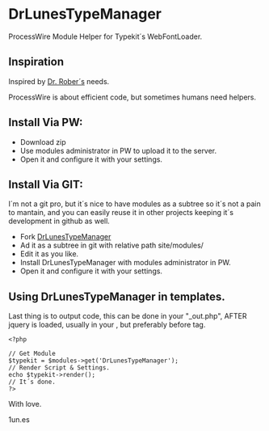 # DrLunesTypeManager
ProcessWire Module Helper for Typekit´s WebFontLoader.

## Inspiration

Inspired by [Dr. Rober´s](rober@1un.es) needs. 
	
ProcessWire is about efficient code, but sometimes humans need helpers.

## Install Via PW:

+ Download zip
+ Use modules administrator in PW to upload it to the server.
+ Open it and configure it with your settings.

## Install Via GIT:
I´m not a git pro, but it´s nice to have modules as a subtree so it´s not a pain to mantain, and you can easily reuse it in other projects keeping it´s development in github as well.

+ Fork [DrLunesTypeManager](git@github.com:biojazzard/DrLunesTypeManager.git)
+ Ad it as a subtree in git with relative path site/modules/
+ Edit it as you like.
+ Install DrLunesTypeManager with modules administrator in PW.
+ Open it and configure it with your settings.

## Using DrLunesTypeManager in templates.

Last thing is to output code, this can be done in your "_out.php", AFTER jquery is loaded, usually in your <head>, but preferably before </body> tag.

```
<?php

// Get Module
$typekit = $modules->get('DrLunesTypeManager');
// Render Script & Settings.
echo $typekit->render();
// It´s done.
?>

```

With love.

1un.es